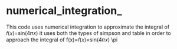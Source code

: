 # numerical_integration_
This code uses numerical integration to approximate the integral of 
𝑓(𝑥)=sin⁡(4𝜋𝑥)
it uses both the types of simpson and table in order to approach the integral of f(x)=𝑓(𝑥)=sin⁡(4𝜋𝑥)
\pi

